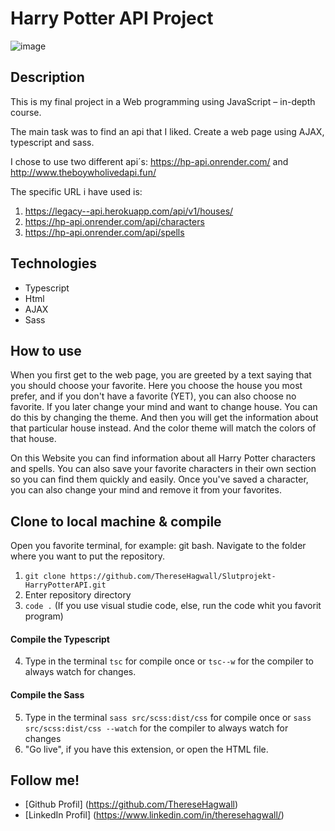 # Harry Potter API Project

![image](https://cdn.discordapp.com/attachments/967500904314056764/1075415340793725028/image.png)

## Description

This is my final project in a Web programming using JavaScript – in-depth course.

The main task was to find an api that I liked. Create a web page using AJAX, typescript and sass.

I chose to use two different api´s: https://hp-api.onrender.com/ and http://www.theboywholivedapi.fun/

The specific URL i have used is:

1. https://legacy--api.herokuapp.com/api/v1/houses/
2. https://hp-api.onrender.com/api/characters
3. https://hp-api.onrender.com/api/spells

## Technologies

-   Typescript
-   Html
-   AJAX
-   Sass

## How to use

When you first get to the web page, you are greeted by a text saying that you should choose your favorite. Here you choose the house you most prefer, and if you don't have a favorite (YET), you can also choose no favorite.
If you later change your mind and want to change house. You can do this by changing the theme. And then you will get the information about that particular house instead. And the color theme will match the colors of that house.

On this Website you can find information about all Harry Potter characters and spells. You can also save your favorite characters in their own section so you can find them quickly and easily. Once you've saved a character, you can also change your mind and remove it from your favorites.

## Clone to local machine & compile

Open you favorite terminal, for example: git bash.
Navigate to the folder where you want to put the repository.

1. `git clone https://github.com/ThereseHagwall/Slutprojekt-HarryPotterAPI.git`
2. Enter repository directory
3. `code .` (If you use visual studie code, else, run the code whit you favorit program)

#### Compile the Typescript

4. Type in the terminal `tsc` for compile once or `tsc--w` for the compiler to always watch for changes.

#### Compile the Sass

5. Type in the terminal `sass src/scss:dist/css` for compile once or `sass src/scss:dist/css --watch` for the compiler to always watch for changes
6. "Go live", if you have this extension, or open the HTML file.

## Follow me!

-   [Github Profil] (https://github.com/ThereseHagwall)
-   [LinkedIn Profil] (https://www.linkedin.com/in/theresehagwall/)
